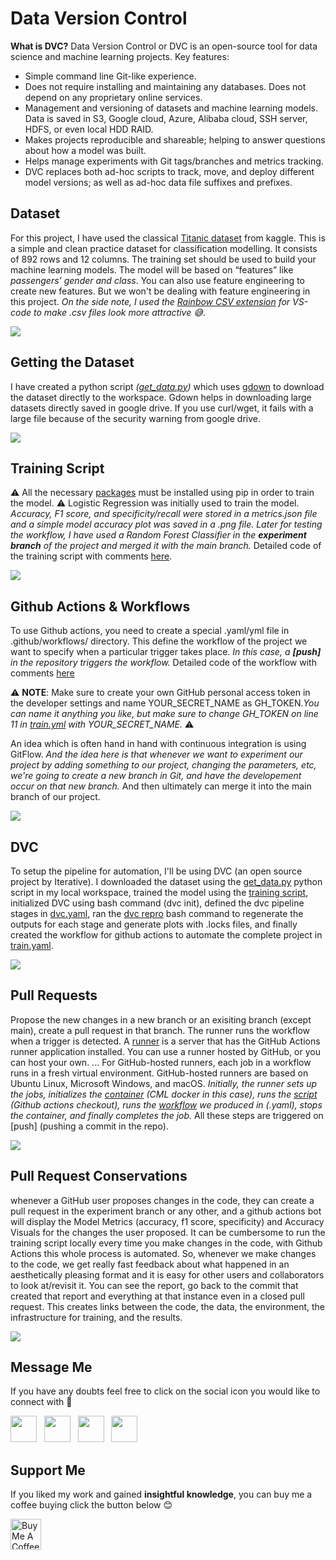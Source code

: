 # Data Version Control

**What is DVC?** Data Version Control or DVC is an open-source tool for data science and machine learning projects. Key features:

 - Simple command line Git-like experience. 
 - Does not require installing and maintaining any databases. Does not depend on any proprietary online services.
 - Management and versioning of datasets and machine learning models. Data is saved in S3, Google cloud, Azure, Alibaba cloud, SSH server, HDFS, or even local HDD RAID.
 - Makes projects reproducible and shareable; helping to answer questions about how a model was built.
 - Helps manage experiments with Git tags/branches and metrics tracking.
 - DVC replaces both ad-hoc scripts to track, move, and deploy different model versions; as well as ad-hoc data file suffixes and prefixes.

## Dataset

For this project, I have used the classical [Titanic dataset](https://www.kaggle.com/c/titanic/data) from kaggle. This is a simple and clean practice dataset for classification modelling. It consists of 892 rows and 12 columns. The training set should be used to build your machine learning models. The model will be based on “features” like _passengers’ gender and class_. You can also use feature engineering to create new features. But we won't be dealing with feature engineering in this project. *On the side note, I used the [Rainbow CSV extension](https://marketplace.visualstudio.com/items?itemName=mechatroner.rainbow-csv) for VS-code to make .csv files look more attractive 😅*.

![](imgs/1.png)

## Getting the Dataset

I have created a python script _([get_data.py](https://github.com/nakshatrasinghh/DVC_TitanicAutomation/blob/main/get_data.py))_ which uses [gdown](https://pypi.org/project/gdown/) to download the dataset directly to the workspace. Gdown helps in downloading large datasets directly saved in google drive. If you use curl/wget, it fails with a large file because of the security warning from google drive. 

![](imgs/2.png)

## Training Script

⚠️ All the necessary [packages](https://github.com/nakshatrasinghh/DVC_TitanicAutomation/blob/main/requirements.txt) must be installed using pip in order to train the model. ⚠️ Logistic Regression was initially used to train the model. _Accuracy, F1 score, and specificity/recall were stored in a metrics.json file and a simple model accuracy plot was saved in a .png file. Later for testing the workflow, I have used a Random Forest Classifier in the **experiment branch** of the project and merged it with the main branch._ Detailed code of the training script with comments [here](https://github.com/nakshatrasinghh/DVC_TitanicAutomation/blob/main/train.py).

![](imgs/3.png)

## Github Actions & Workflows

To use Github actions, you need to create a special .yaml/yml file in .github/workflows/ directory. This define the workflow of the project we want to specify when a particular trigger takes place. _In this case, a **[push]** in the repository triggers the workflow._ Detailed code of the workflow with comments [here](https://github.com/nakshatrasinghh/DVC_TitanicAutomation/blob/main/.github/workflows/train.yaml)

⚠️ **NOTE**: Make sure to create your own GitHub personal access token in the developer settings and name YOUR_SECRET_NAME as GH_TOKEN.*_You can name it anything you like, but make sure to change GH_TOKEN on line 11 in [train.yml](https://github.com/nakshatrasinghh/DVC_TitanicAutomation/blob/main/.github/workflows/train.yaml) with YOUR_SECRET_NAME_.* ⚠️

An idea which is often hand in hand with continuous integration is using GitFlow. *_And the idea here is that whenever we want to experiment our project by adding something to our project, changing the parameters, etc, we're going to create a new branch in Git, and have the developement occur on that new branch._* And then ultimately can merge it into the main branch of our project.

![](imgs/4.png)

## DVC

To setup the pipeline for automation, I'll be using DVC (an open source project by Iterative). I downloaded the dataset using the [get_data.py](https://github.com/nakshatrasinghh/DVC_TitanicAutomation/blob/main/get_data.py) python script in my local workspace, trained the model using the [training script](https://github.com/nakshatrasinghh/DVC_TitanicAutomation/blob/main/train.py), initialized DVC using bash command (dvc init), defined the dvc pipeline stages in [dvc.yaml](https://github.com/nakshatrasinghh/DVC_TitanicAutomation/blob/main/dvc.yaml), ran the [dvc repro](https://dvc.org/doc/command-reference/repro) bash command to regenerate the outputs for each stage and generate plots with .locks files, and finally created the workflow for github actions to automate the complete project in [train.yaml](https://github.com/nakshatrasinghh/DVC_TitanicAutomation/blob/main/.github/workflows/train.yaml).

![](imgs/5.png)

## Pull Requests

Propose the new changes in a new branch or an exisiting branch (except main), create a pull request in that branch. The runner runs the workflow when a trigger is detected. A [runner](https://github.com/actions/runner) is a server that has the GitHub Actions runner application installed. You can use a runner hosted by GitHub, or you can host your own. ... For GitHub-hosted runners, each job in a workflow runs in a fresh virtual environment. GitHub-hosted runners are based on Ubuntu Linux, Microsoft Windows, and macOS. *_Initially, the runner sets up the jobs, initializes the [container](https://github.com/iterative/cml/blob/master/docker/Dockerfile) (CML docker in this case), runs the [script](https://github.com/actions/github-script) (Github actions checkout), runs the [workflow](https://github.com/nakshatrasinghh/DVC_TitanicAutomation/blob/main/.github/workflows/train.yaml) we produced in (.yaml), stops the container, and finally completes the job._* All these steps are triggered on [push] (pushing a commit in the repo).

![](imgs/7.png)

## Pull Request Conservations

whenever a GitHub user proposes changes in the code, they can create a pull request in the experiment branch or any other, and a github actions bot will display the Model Metrics (accuracy, f1 score, specificity) and Accuracy Visuals for the changes the user proposed. It can be cumbersome to run the training script locally every time you make changes in the code, with Github Actions this whole process is automated. So, whenever we make changes to the code, we get really fast feedback about what happened in an aesthetically pleasing format and it is easy for other users and collaborators to look at/revisit it.  You can see the report, go back to the commit that created that report and everything at that instance even in a closed pull request. This creates links between the code, the data, the environment, the infrastructure for training, and the results. 

![](imgs/6.png)

## Message Me
If you have any doubts feel free to click on the social icon you would like to connect with 🤗
<p align="left">
<a href="https://www.linkedin.com/in/nakshatrasinghh/"><img height="42" src="https://user-images.githubusercontent.com/53419293/96712764-3e4e5600-13bd-11eb-81e6-50b8c7ea07eb.png?raw=true"></a>&nbsp;&nbsp;
<a href="https://github.com/nakshatrasinghh"><img height="42" src="https://user-images.githubusercontent.com/53419293/96712562-f7606080-13bc-11eb-86dd-b91470be7b55.png?raw=true"></a>&nbsp;&nbsp;
<a href="https://www.snapchat.com/add/nxkshxtrx.singh"><img height="42" src="https://user-images.githubusercontent.com/53419293/96713786-c41ed100-13be-11eb-9c21-f4d3b0c36220.png?raw=true"></a>&nbsp;&nbsp;
<a href="https://wa.link/8bt67v"><img height="42" src="https://user-images.githubusercontent.com/53419293/96714143-59ba6080-13bf-11eb-8f52-3123014be2da.png?raw=true"></a>&nbsp;&nbsp;
</p>

## Support Me
If you liked my work and gained **insightful knowledge**, you can buy me a coffee buying click the button below 😊

<a href="https://www.buymeacoffee.com/nakshatrasinghh" target="_blank"><img src="https://cdn.buymeacoffee.com/buttons/v2/arial-red.png" alt="Buy Me A Coffee" img height="49"></a>
